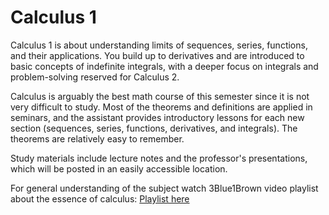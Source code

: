 # Calculus 1

Calculus 1 is about understanding limits of sequences, series, functions, and their applications. You build up to derivatives and are introduced to basic concepts of indefinite integrals, with a deeper focus on integrals and problem-solving reserved for Calculus 2.

Calculus is arguably the best math course of this semester since it is not very difficult to study. Most of the theorems and definitions are applied in seminars, and the assistant provides introductory lessons for each new section (sequences, series, functions, derivatives, and integrals). The theorems are relatively easy to remember.

Study materials include lecture notes and the professor's presentations, which will be posted in an easily accessible location.

For general understanding of the subject watch 3Blue1Brown video playlist about the essence of calculus: [Playlist here](https://youtu.be/WUvTyaaNkzM?si=xIQ7rKAmK9ZT_GhM)
